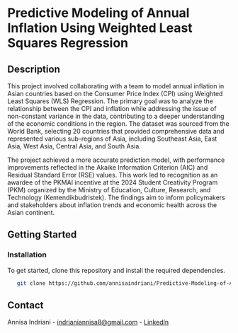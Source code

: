 # Predictive Modeling of Annual Inflation Using Weighted Least Squares Regression
## Description
This project involved collaborating with a team to model annual inflation in Asian countries based on the Consumer Price Index (CPI) using Weighted Least Squares (WLS) Regression. The primary goal was to analyze the relationship between the CPI and inflation while addressing the issue of non-constant variance in the data, contributing to a deeper understanding of the economic conditions in the region. The dataset was sourced from the World Bank, selecting 20 countries that provided comprehensive data and represented various sub-regions of Asia, including Southeast Asia, East Asia, West Asia, Central Asia, and South Asia.

The project achieved a more accurate prediction model, with performance improvements reflected in the Akaike Information Criterion (AIC) and Residual Standard Error (RSE) values. This work led to recognition as an awardee of the PKMAI incentive at the 2024 Student Creativity Program (PKM) organized by the Ministry of Education, Culture, Research, and Technology (Kemendikbudristek). The findings aim to inform policymakers and stakeholders about inflation trends and economic health across the Asian continent.

## Getting Started

### Installation
To get started, clone this repository and install the required dependencies.
```bash
   git clone https://github.com/annisaindriani/Predictive-Modeling-of-Annual-Inflation-Using-Weighted-Least-Squares-Regression.git
```

## Contact
Annisa Indriani - indrianiannisa8@gmail.com - [LinkedIn](https://www.linkedin.com/in/annisaindriani)
